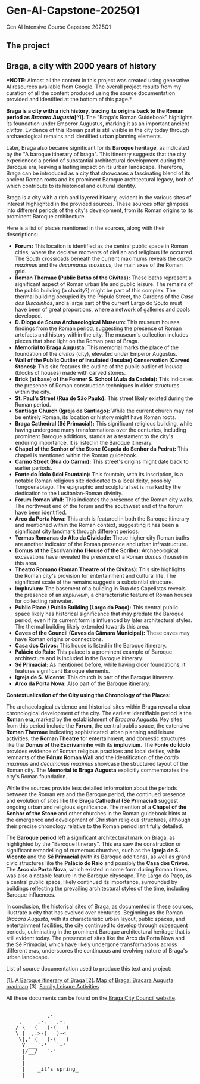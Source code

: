 # Gen-AI-Capstone-2025Q1

Gen AI Intensive Course Capstone 2025Q1

## The project

## Braga, a city with 2000 years of history

**\*NOTE**: Almost all the content in this project was created using generative AI resources available from Google. The overall project results from my curation of all the content produced using the source documentation provided and identified at the bottom of this page.\*

**Braga is a city with a rich history, tracing its origins back to the Roman period as _Bracara Augusta_[^1]**. The "Braga's Roman Guidebook" highlights its foundation under Emperor Augustus, marking it as an important ancient _civitas_. Evidence of this Roman past is still visible in the city today through archaeological remains and identified urban planning elements.

Later, Braga also became significant for its **Baroque heritage**, as indicated by the "A baroque itinerary of braga". This itinerary suggests that the city experienced a period of substantial architectural development during the Baroque era, leaving a lasting impact on its urban landscape. Therefore, Braga can be introduced as a city that showcases a fascinating blend of its ancient Roman roots and its prominent Baroque architectural legacy, both of which contribute to its historical and cultural identity.

Braga is a city with a rich and layered history, evident in the various sites of interest highlighted in the provided sources. These sources offer glimpses into different periods of the city's development, from its Roman origins to its prominent Baroque architecture.

Here is a list of places mentioned in the sources, along with their descriptions:

- **Forum:** This location is identified as the central public space in Roman cities, where the decisive moments of civilian and religious life occurred. The South crossroads beneath the current maximums reveals the _cardo maximus_ and the _decumanus maximus_, the main axes of the Roman grid.
- **Roman Thermae (Public Baths of the Civitas):** These baths represent a significant aspect of Roman urban life and public leisure. The remains of the public building (a charity?) might be part of this complex. The thermal building occupied by the Pópulo Street, the Gardens of the _Casa dos Biscainhos_, and a large part of the current Largo do Souto must have been of great proportions, where a network of galleries and pools developed.
- **D. Diogo de Sousa Archaeological Museum:** This museum houses findings from the Roman period, suggesting the presence of Roman artefacts and history within the city. The museum's collection includes pieces that shed light on the Roman past of Braga.
- **Memorial to Braga Augusta:** This memorial marks the place of the foundation of the _civitas_ (city), elevated under Emperor Augustus.
- **Wall of the Public Outlier of Insulated (Insulae) Conservation (Carved Stones):** This site features the outline of the public outlier of _insulae_ (blocks of houses) made with carved stones.
- **Brick (at base) of the Former S. School (Aula da Cadeia):** This indicates the presence of Roman construction techniques in older structures within the city.
- **St. Paul's Street (Rua de São Paulo):** This street likely existed during the Roman period.
- **Santiago Church (Igreja de Santiago):** While the current church may not be entirely Roman, its location or history might have Roman roots.
- **Braga Cathedral (Sé Primacial):** This significant religious building, while having undergone many transformations over the centuries, including prominent Baroque additions, stands as a testament to the city's enduring importance. It is listed in the Baroque itinerary.
- **Chapel of the Senhor of the Stone (Capela do Senhor da Pedra):** This chapel is mentioned within the Roman guidebook.
- **Carmo Street (Rua do Carmo):** This street's origins might date back to earlier periods.
- **Fonte do Ídolo (Idol Fountain):** This fountain, with its inscription, is a notable Roman religious site dedicated to a local deity, possibly Tongoenabiago. The epigraphic and sculptural set is marked by the dedication to the Lusitanian-Roman divinity.
- **Fórum Roman Wall:** This indicates the presence of the Roman city walls. The northwest end of the forum and the southwest end of the forum have been identified.
- **Arco da Porta Nova:** This arch is featured in both the Baroque itinerary and mentioned within the Roman context, suggesting it has been a significant city landmark through different periods.
- **Termas Romanas do Alto da Cividade:** These higher city Roman baths are another indicator of the Roman presence and urban infrastructure.
- **Domus of the Escrivaninho (House of the Scribe):** Archaeological excavations have revealed the presence of a Roman _domus_ (house) in this area.
- **Theatro Romano (Roman Theatre of the Civitas):** This site highlights the Roman city's provision for entertainment and cultural life. The significant scale of the remains suggests a substantial structure.
- **Impluvium:** The basement of a building in Rua dos Capelistas reveals the presence of an _impluvium_, a characteristic feature of Roman houses for collecting rainwater.
- **Public Place / Public Building (Largo do Paço):** This central public space likely has historical significance that may predate the Baroque period, even if its current form is influenced by later architectural styles. The thermal building likely extended towards this area.
- **Caves of the Council (Caves da Câmara Municipal):** These caves may have Roman origins or connections.
- **Casa dos Crivos:** This house is listed in the Baroque itinerary.
- **Palácio do Raio:** This palace is a prominent example of Baroque architecture and is included in the Baroque itinerary.
- **Sé Primacial:** As mentioned before, while having older foundations, it features significant Baroque elements.
- **Igreja de S. Vicente:** This church is part of the Baroque itinerary.
- **Arco da Porta Nova:** Also part of the Baroque itinerary.

**Contextualization of the City using the Chronology of the Places:**

The archaeological evidence and historical sites within Braga reveal a clear chronological development of the city. The earliest identifiable period is the **Roman era**, marked by the establishment of _Bracara Augusta_. Key sites from this period include the **Forum**, the central public space, the extensive **Roman Thermae** indicating sophisticated urban planning and leisure activities, the **Roman Theatre** for entertainment, and domestic structures like the **Domus of the Escrivaninho** with its **impluvium**. The **Fonte do Ídolo** provides evidence of Roman religious practices and local deities, while remnants of the **Fórum Roman Wall** and the identification of the _cardo maximus_ and _decumanus maximus_ showcase the structured layout of the Roman city. The **Memorial to Braga Augusta** explicitly commemorates the city's Roman foundation.

While the sources provide less detailed information about the periods between the Roman era and the Baroque period, the continued presence and evolution of sites like the **Braga Cathedral (Sé Primacial)** suggest ongoing urban and religious significance. The mention of a **Chapel of the Senhor of the Stone** and other churches in the Roman guidebook hints at the emergence and development of Christian religious structures, although their precise chronology relative to the Roman period isn't fully detailed.

The **Baroque period** left a significant architectural mark on Braga, as highlighted by the "Baroque Itinerary". This era saw the construction or significant remodelling of numerous churches, such as the **Igreja de S. Vicente** and the **Sé Primacial** (with its Baroque additions), as well as grand civic structures like the **Palácio do Raio** and possibly the **Casa dos Crivos**. The **Arco da Porta Nova**, which existed in some form during Roman times, was also a notable feature in the Baroque cityscape. The Largo do Paço, as a central public space, likely continued its importance, surrounded by buildings reflecting the prevailing architectural styles of the time, including Baroque influences.

In conclusion, the historical sites of Braga, as documented in these sources, illustrate a city that has evolved over centuries. Beginning as the Roman _Bracara Augusta_, with its characteristic urban layout, public spaces, and entertainment facilities, the city continued to develop through subsequent periods, culminating in the prominent Baroque architectural heritage that is still evident today. The presence of sites like the Arco da Porta Nova and the Sé Primacial, which have likely undergone transformations across different eras, underscores the continuous and evolving nature of Braga's urban landscape.

List of source documentation used to produce this text and project:

[1]. [A Baroque itinerary of Braga](./used-docs/Roteiro_Barroco_Ingles_PR.pdf)
[2]. [Map of Braga: Bracara Augusta roadmap](./used-docs/romano_fr_en.pdf)
[3]. [Family Leisure Activities](./used-docs/Family_Leisure_Activities.pdf)

All these documents can be found on the [Braga City Council website](https://www.cm-braga.pt/en/1401/conhecer/historia-e-patrimonio/mapas-e-roteiros).

<pre>  
             ,-.  
    ,     ,-.   ,-.  
   / \   (   )-(   )  
   \ |  ,.>-(   )-<  
    \|,' (   )-(   )  
     Y ___`-'   `-'  
     |/__/   `-'  
     |  
     |  
     |    _it's spring_  
  ___|_____________  
</pre>
